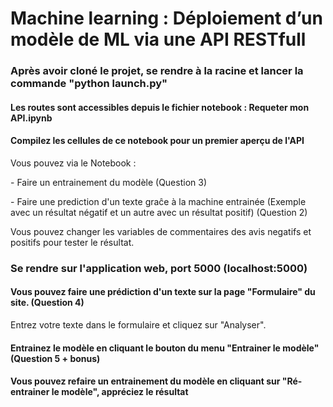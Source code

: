 <h1>Machine learning : Déploiement d’un modèle de ML via une API RESTfull </h1>

<h3>Après avoir cloné le projet, se rendre à la racine et lancer la commande "python launch.py"</h3>

<h4>Les routes sont accessibles depuis le fichier notebook : Requeter mon API.ipynb</h4>
<h4>Compilez les cellules de ce notebook pour un premier aperçu de l'API</h4>
<p>Vous pouvez via le Notebook : </p>
<p> - Faire un entrainement du modèle (Question 3) </p>
<p>  - Faire une prediction d'un texte graĉe à la machine entrainée (Exemple avec un résultat négatif et un autre avec un résultat positif) (Question 2) </p>
  
<p> Vous pouvez changer les variables de commentaires des avis negatifs et positifs pour tester le résultat.</p>

<h3>Se rendre sur l'application web, port 5000 (localhost:5000)</h3>

<h4> Vous pouvez faire une prédiction d'un texte sur la page "Formulaire" du site. (Question 4)</h4>
<p> Entrez votre texte dans le formulaire et cliquez sur "Analyser".
  
<h4>Entrainez le modèle en cliquant le bouton du menu "Entrainer le modèle"  (Question 5 + bonus)<h4>
<p>Vous pouvez refaire un entrainement du modèle en cliquant sur "Ré-entrainer le modèle", appréciez le résultat</p>
